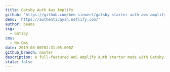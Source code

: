 ```yaml
---
title: Gatsby Auth Aws Amplify
github: 'https://github.com/ben-siewert/gatsby-starter-auth-aws-amplify'
demo: 'https://authenticaysh.netlify.com/'
author: beams
ssg:
  - Gatsby
cms:
  - No Cms
date: 2019-08-06T01:31:05.000Z
github_branch: master
description: A full-featured AWS Amplify Auth starter made with GatsbyJS
stale: false
---
```

